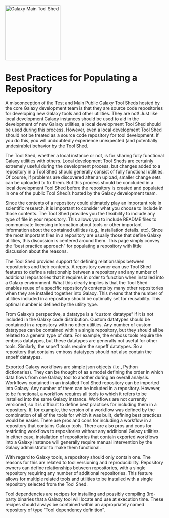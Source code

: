 <div class='center'> <a href='http://toolshed.g2.bx.psu.edu'><img src="/src/images/Logos/ToolShed.jpg" alt="Galaxy Main Tool Shed" height="174" /></a> </div>

# Best Practices for Populating a Repository

A misconception of the Test and Main Public Galaxy Tool Sheds hosted by the core Galaxy development team is that they are source code repositories for developing new Galaxy tools and other utilities.  They are not!  Just like local development Galaxy instances should be used to aid in the development of new Galaxy utilities, a local development Tool Shed should be used during this process.  However, even a local development Tool Shed should not be treated as a source code repository for tool development.  If you do this, you will undoubtedly experience unexpected  (and potentially undesirable) behavior by the Tool Shed.

The Tool Shed, whether a local instance or not, is for sharing fully functional Galaxy utilities with others.  Local development Tool Sheds are certainly extremely useful during the development process, but changes added to a repository in a Tool Shed should generally consist of fully functional utilities.  Of course, if problems are discovered after an upload, smaller change sets can be uploaded to fix them.  But this process should be concluded in a local development Tool Shed before the repository is created and populated in one of the public Tool Shed’s hosted by the Galaxy development team.

Since the contents of a repository could ultimately play an important role in scientific research, it is important to consider what you choose to include in those contents.  The Tool Shed provides you the flexibility to include any type of file in your repository.  This allows you to include README files to communicate licensing information about tools or other important information about the contained utilities (e.g., installation details. etc).  Since the most important files in a repository are usually those that define Galaxy utilities, this discussion is centered around them.  This page simply convey the “best practice approach” for populating a repository with little discussion about the reasons.

The Tool Shed provides support for defining relationships between repositories and their contents.  A repository owner can use Tool Shed features to define a relationship between a repository and any number of additional repositories that it requires in order to function when installed into a Galaxy environment.  What this clearly implies is that the Tool Shed enables reuse of a specific repository’s contents by many other repositories when they are installed together into Galaxy.  This means that the number of utilities included in a repository should be optimally set for reusability.  This optimal number is defined by the utility type.

From Galaxy’s perspective, a datatype is a “custom datatype” if it is not included in the Galaxy code distribution.  Custom datatypes should be contained in a repository with no other utilities.  Any number of custom datatypes can be contained within a single repository, but they should all be related to a general type of data.  For example, the emboss tools require the emboss datatypes, but these datatypes are generally not useful for other tools.  Similarly, the snpeff tools  require the snpeff datatypes.  So a repository that contains emboss datatypes should not also contain the snpeff datatypes.

Exported Galaxy workflows are simple json objects (i.e., Python dictionaries).  They can be thought of as a model defining the order in which data flows from one Galaxy tool to another during an overall analysis.  Workflows contained in an installed Tool Shed repository can be imported into Galaxy.  Any number of them can be included in a repository.  However, to be functional, a workflow requires all tools to which it refers to be installed into the same Galaxy instance.  Workflows are not currently versioned, so it is difficult to define best practices for including them in a repository.  If, for example, the version of a workflow was defined by the combination of all of the tools for which it was built, defining best practices would be easier.  There are pros and cons for including a workflow in a repository that contains Galaxy tools.  There are also pros and cons for restricting workflows to repositories without any additional Galaxy utilities.  In either case, installation of repositories that contain exported workflows into a Galaxy instance will generally require manual intervention by the Galaxy administrator to make them functional.

With regard to Galaxy tools, a repository should only contain one.  The reasons for this are related to tool versioning and reproducibility.  Repository owners can define relationships between repositories, with a single repository requiring any number of additional repositories.  This feature allows for multiple related tools and utilities to be installed with a single repository selected from the Tool Shed.

Tool dependencies are recipes for installing and possibly compiling 3rd-party binaries that a Galaxy tool will locate and use at execution time.  These recipes should always be contained within an appropriately named repository of type “Tool dependency definition”.
